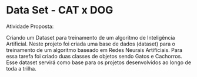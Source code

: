 # Data Set - CAT x DOG

Atividade Proposta: 

Criando um Dataset para treinamento de um algoritmo de Inteligência Artificial.
Neste projeto foi criada uma base de dados (dataset) para o treinamento de um algoritmo baseado em Redes Neurais Artificiais. 
Para essa tarefa foi criado duas classes de objetos sendo Gatos e Cachorros. 
Esse dataset servirá como base para os projetos desenvolvidos ao longo de toda a trilha. 

